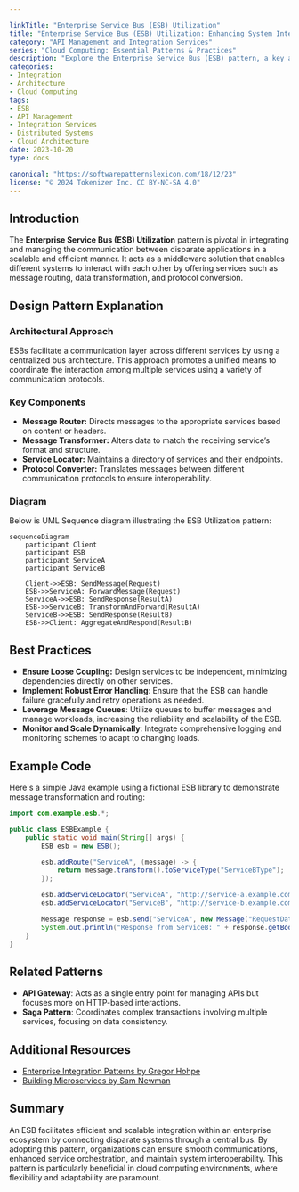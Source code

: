 ```yaml
---

linkTitle: "Enterprise Service Bus (ESB) Utilization"
title: "Enterprise Service Bus (ESB) Utilization: Enhancing System Integration"
category: "API Management and Integration Services"
series: "Cloud Computing: Essential Patterns & Practices"
description: "Explore the Enterprise Service Bus (ESB) pattern, a key architecture in API management and system integration services, focusing on its design, implementation advantages, and best practices for seamless data flow within distributed applications."
categories:
- Integration
- Architecture
- Cloud Computing
tags:
- ESB
- API Management
- Integration Services
- Distributed Systems
- Cloud Architecture
date: 2023-10-20
type: docs

canonical: "https://softwarepatternslexicon.com/18/12/23"
license: "© 2024 Tokenizer Inc. CC BY-NC-SA 4.0"
---
```


## Introduction

The **Enterprise Service Bus (ESB) Utilization** pattern is pivotal in integrating and managing the communication between disparate applications in a scalable and efficient manner. It acts as a middleware solution that enables different systems to interact with each other by offering services such as message routing, data transformation, and protocol conversion.

## Design Pattern Explanation

### Architectural Approach

ESBs facilitate a communication layer across different services by using a centralized bus architecture. This approach promotes a unified means to coordinate the interaction among multiple services using a variety of communication protocols.

### Key Components
- **Message Router:** Directs messages to the appropriate services based on content or headers.
- **Message Transformer:** Alters data to match the receiving service’s format and structure.
- **Service Locator:** Maintains a directory of services and their endpoints.
- **Protocol Converter:** Translates messages between different communication protocols to ensure interoperability.

### Diagram

Below is UML Sequence diagram illustrating the ESB Utilization pattern:

```mermaid
sequenceDiagram
    participant Client
    participant ESB
    participant ServiceA
    participant ServiceB

    Client->>ESB: SendMessage(Request)
    ESB->>ServiceA: ForwardMessage(Request)
    ServiceA->>ESB: SendResponse(ResultA)
    ESB->>ServiceB: TransformAndForward(ResultA)
    ServiceB->>ESB: SendResponse(ResultB)
    ESB->>Client: AggregateAndRespond(ResultB)
```

## Best Practices

- **Ensure Loose Coupling:** Design services to be independent, minimizing dependencies directly on other services.
- **Implement Robust Error Handling**: Ensure that the ESB can handle failure gracefully and retry operations as needed.
- **Leverage Message Queues**: Utilize queues to buffer messages and manage workloads, increasing the reliability and scalability of the ESB.
- **Monitor and Scale Dynamically**: Integrate comprehensive logging and monitoring schemes to adapt to changing loads.

## Example Code

Here's a simple Java example using a fictional ESB library to demonstrate message transformation and routing:

```java
import com.example.esb.*;

public class ESBExample {
    public static void main(String[] args) {
        ESB esb = new ESB();

        esb.addRoute("ServiceA", (message) -> {
            return message.transform().toServiceType("ServiceBType");
        });

        esb.addServiceLocator("ServiceA", "http://service-a.example.com");
        esb.addServiceLocator("ServiceB", "http://service-b.example.com");

        Message response = esb.send("ServiceA", new Message("RequestData"));
        System.out.println("Response from ServiceB: " + response.getBody());
    }
}
```

## Related Patterns

- **API Gateway**: Acts as a single entry point for managing APIs but focuses more on HTTP-based interactions.
- **Saga Pattern**: Coordinates complex transactions involving multiple services, focusing on data consistency.

## Additional Resources

- [Enterprise Integration Patterns by Gregor Hohpe](https://www.enterpriseintegrationpatterns.com/)
- [Building Microservices by Sam Newman](https://samnewman.io/r/books/building_microservices/)

## Summary

An ESB facilitates efficient and scalable integration within an enterprise ecosystem by connecting disparate systems through a central bus. By adopting this pattern, organizations can ensure smooth communications, enhanced service orchestration, and maintain system interoperability. This pattern is particularly beneficial in cloud computing environments, where flexibility and adaptability are paramount.

